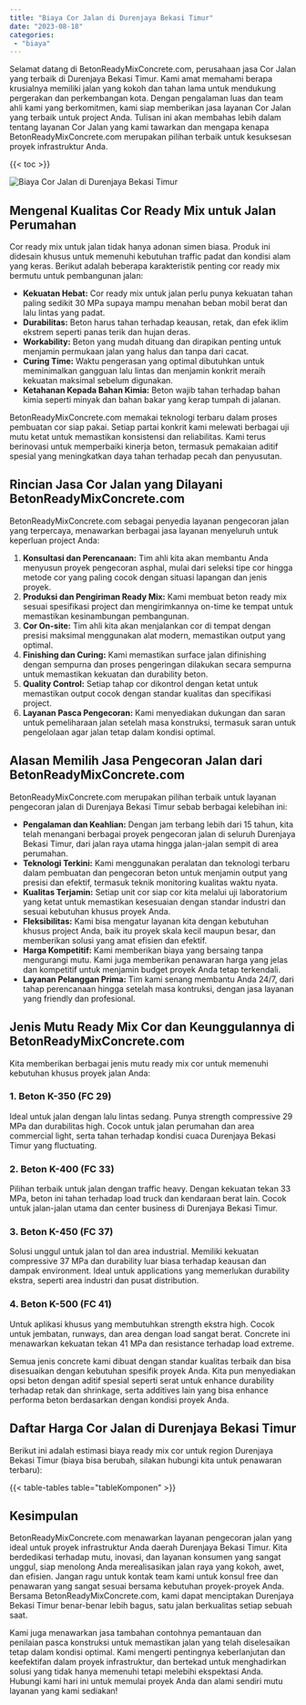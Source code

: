 ```yaml
---
title: "Biaya Cor Jalan di Durenjaya Bekasi Timur"
date: "2023-08-18"
categories: 
 - "biaya"
---
```


Selamat datang di BetonReadyMixConcrete.com, perusahaan jasa Cor Jalan yang terbaik di Durenjaya Bekasi Timur. Kami amat memahami berapa krusialnya memiliki jalan yang kokoh dan tahan lama untuk mendukung pergerakan dan perkembangan kota. Dengan pengalaman luas dan team ahli kami yang berkomitmen, kami siap memberikan jasa layanan Cor Jalan yang terbaik untuk project Anda. Tulisan ini akan membahas lebih dalam tentang layanan Cor Jalan yang kami tawarkan dan mengapa kenapa BetonReadyMixConcrete.com merupakan pilihan terbaik untuk kesuksesan proyek infrastruktur Anda.

{{< toc >}}

![Biaya Cor Jalan di Durenjaya Bekasi Timur](https://betoncor8.github.io/cor/harga-beton-readymix-concrete%20(11).png)

## Mengenal Kualitas Cor Ready Mix untuk Jalan Perumahan

Cor ready mix untuk jalan tidak hanya adonan simen biasa. Produk ini didesain khusus untuk memenuhi kebutuhan traffic padat dan kondisi alam yang keras. Berikut adalah beberapa karakteristik penting cor ready mix bermutu untuk pembangunan jalan:

- **Kekuatan Hebat:** Cor ready mix untuk jalan perlu punya kekuatan tahan paling sedikit 30 MPa supaya mampu menahan beban mobil berat dan lalu lintas yang padat.
- **Durabilitas:** Beton harus tahan terhadap keausan, retak, dan efek iklim ekstrem seperti panas terik dan hujan deras.
- **Workability:** Beton yang mudah dituang dan dirapikan penting untuk menjamin permukaan jalan yang halus dan tanpa dari cacat.
- **Curing Time:** Waktu pengerasan yang optimal dibutuhkan untuk meminimalkan gangguan lalu lintas dan menjamin konkrit meraih kekuatan maksimal sebelum digunakan.
- **Ketahanan Kepada Bahan Kimia:** Beton wajib tahan terhadap bahan kimia seperti minyak dan bahan bakar yang kerap tumpah di jalanan.

BetonReadyMixConcrete.com memakai teknologi terbaru dalam proses pembuatan cor siap pakai. Setiap partai konkrit kami melewati berbagai uji mutu ketat untuk memastikan konsistensi dan reliabilitas. Kami terus berinovasi untuk memperbaiki kinerja beton, termasuk pemakaian aditif spesial yang meningkatkan daya tahan terhadap pecah dan penyusutan.

## Rincian Jasa Cor Jalan yang Dilayani BetonReadyMixConcrete.com

BetonReadyMixConcrete.com sebagai penyedia layanan pengecoran jalan yang terpercaya, menawarkan berbagai jasa layanan menyeluruh untuk keperluan project Anda:

1. **Konsultasi dan Perencanaan:** Tim ahli kita akan membantu Anda menyusun proyek pengecoran asphal, mulai dari seleksi tipe cor hingga metode cor yang paling cocok dengan situasi lapangan dan jenis proyek.
2. **Produksi dan Pengiriman Ready Mix:** Kami membuat beton ready mix sesuai spesifikasi project dan mengirimkannya on-time ke tempat untuk memastikan kesinambungan pembangunan.
3. **Cor On-site:** Tim ahli kita akan menjalankan cor di tempat dengan presisi maksimal menggunakan alat modern, memastikan output yang optimal.
4. **Finishing dan Curing:** Kami memastikan surface jalan difinishing dengan sempurna dan proses pengeringan dilakukan secara sempurna untuk memastikan kekuatan dan durability beton.
5. **Quality Control:** Setiap tahap cor dikontrol dengan ketat untuk memastikan output cocok dengan standar kualitas dan specifikasi project.
6. **Layanan Pasca Pengecoran:** Kami menyediakan dukungan dan saran untuk pemeliharaan jalan setelah masa konstruksi, termasuk saran untuk pengelolaan agar jalan tetap dalam kondisi optimal.

## Alasan Memilih Jasa Pengecoran Jalan dari BetonReadyMixConcrete.com

BetonReadyMixConcrete.com merupakan pilihan terbaik untuk layanan pengecoran jalan di Durenjaya Bekasi Timur sebab berbagai kelebihan ini:

- **Pengalaman dan Keahlian:** Dengan jam terbang lebih dari 15 tahun, kita telah menangani berbagai proyek pengecoran jalan di seluruh Durenjaya Bekasi Timur, dari jalan raya utama hingga jalan-jalan sempit di area perumahan.
- **Teknologi Terkini:** Kami menggunakan peralatan dan teknologi terbaru dalam pembuatan dan pengecoran beton untuk menjamin output yang presisi dan efektif, termasuk teknik monitoring kualitas waktu nyata.
- **Kualitas Terjamin:** Setiap unit cor siap cor kita melalui uji laboratorium yang ketat untuk memastikan kesesuaian dengan standar industri dan sesuai kebutuhan khusus proyek Anda.
- **Fleksibilitas:** Kami bisa mengatur layanan kita dengan kebutuhan khusus project Anda, baik itu proyek skala kecil maupun besar, dan memberikan solusi yang amat efisien dan efektif.
- **Harga Kompetitif:** Kami memberikan biaya yang bersaing tanpa mengurangi mutu. Kami juga memberikan penawaran harga yang jelas dan kompetitif untuk menjamin budget proyek Anda tetap terkendali.
- **Layanan Pelanggan Prima:** Tim kami senang membantu Anda 24/7, dari tahap perencanaan hingga setelah masa kontruksi, dengan jasa layanan yang friendly dan profesional.

## Jenis Mutu Ready Mix Cor dan Keunggulannya di BetonReadyMixConcrete.com

Kita memberikan berbagai jenis mutu ready mix cor untuk memenuhi kebutuhan khusus proyek jalan Anda:

### 1\. Beton K-350 (FC 29)

Ideal untuk jalan dengan lalu lintas sedang. Punya strength compressive 29 MPa dan durabilitas high. Cocok untuk jalan perumahan dan area commercial light, serta tahan terhadap kondisi cuaca Durenjaya Bekasi Timur yang fluctuating.

### 2\. Beton K-400 (FC 33)

Pilihan terbaik untuk jalan dengan traffic heavy. Dengan kekuatan tekan 33 MPa, beton ini tahan terhadap load truck dan kendaraan berat lain. Cocok untuk jalan-jalan utama dan center business di Durenjaya Bekasi Timur.

### 3\. Beton K-450 (FC 37)

Solusi unggul untuk jalan tol dan area industrial. Memiliki kekuatan compressive 37 MPa dan durability luar biasa terhadap keausan dan dampak environment. Ideal untuk applications yang memerlukan durability ekstra, seperti area industri dan pusat distribution.

### 4\. Beton K-500 (FC 41)

Untuk aplikasi khusus yang membutuhkan strength ekstra high. Cocok untuk jembatan, runways, dan area dengan load sangat berat. Concrete ini menawarkan kekuatan tekan 41 MPa dan resistance terhadap load extreme.

Semua jenis concrete kami dibuat dengan standar kualitas terbaik dan bisa disesuaikan dengan kebutuhan spesifik proyek Anda. Kita pun menyediakan opsi beton dengan aditif spesial seperti serat untuk enhance durability terhadap retak dan shrinkage, serta additives lain yang bisa enhance performa beton berdasarkan dengan kondisi proyek Anda.

## Daftar Harga Cor Jalan di Durenjaya Bekasi Timur

Berikut ini adalah estimasi biaya ready mix cor untuk region Durenjaya Bekasi Timur (biaya bisa berubah, silakan hubungi kita untuk penawaran terbaru):

{{< table-tables table="tableKomponen" >}}

## Kesimpulan

BetonReadyMixConcrete.com menawarkan layanan pengecoran jalan yang ideal untuk proyek infrastruktur Anda daerah Durenjaya Bekasi Timur. Kita berdedikasi terhadap mutu, inovasi, dan layanan konsumen yang sangat unggul, siap menolong Anda merealisasikan jalan raya yang kokoh, awet, dan efisien. Jangan ragu untuk kontak team kami untuk konsul free dan penawaran yang sangat sesuai bersama kebutuhan proyek-proyek Anda. Bersama BetonReadyMixConcrete.com, kami dapat menciptakan Durenjaya Bekasi Timur benar-benar lebih bagus, satu jalan berkualitas setiap sebuah saat.

Kami juga menawarkan jasa tambahan contohnya pemantauan dan penilaian pasca konstruksi untuk memastikan jalan yang telah diselesaikan tetap dalam kondisi optimal. Kami mengerti pentingnya keberlanjutan dan keefektifan dalam proyek infrastruktur, dan bertekad untuk menghadirkan solusi yang tidak hanya memenuhi tetapi melebihi ekspektasi Anda. Hubungi kami hari ini untuk memulai proyek Anda dan alami sendiri mutu layanan yang kami sediakan!
